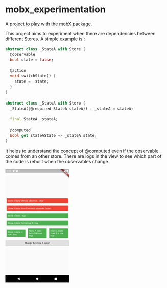 # mobx_experimentation

A project to play with the [mobX](https://mobx.netlify.com/getting-started) package.

This project aims to experiment when there are dependencies between different Stores. A simple example is :
```dart
abstract class _StateA with Store {
  @observable
  bool state = false;

  @action
  void switchState() {
    state = !state;
  }
}

abstract class _StateA with Store {
  _StateA({@required StateA stateA}) : _stateA = stateA;

  final StateA _stateA;

  @computed
  bool get stateAState => _stateA.state;
}
```

It helps to understand the concept of @computed even if the observable comes from an other store.
There are logs in the view to see which part of the code is rebuilt when the observables change.

<img src="Screenshot_1586016032.png" alt="drawing" width="200"/>





